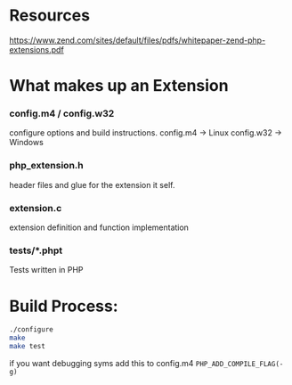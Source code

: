 # Resources
https://www.zend.com/sites/default/files/pdfs/whitepaper-zend-php-extensions.pdf

# What makes up an Extension

### config.m4 / config.w32
configure options and build instructions.
config.m4 -> Linux
config.w32 -> Windows

### php_extension.h
header files and glue for the extension it self.

### extension.c
extension definition and function implementation

### tests/*.phpt
Tests written in PHP


# Build Process:

```bash
./configure
make
make test
```

if you want debugging syms add this to config.m4 `PHP_ADD_COMPILE_FLAG(-g)`
